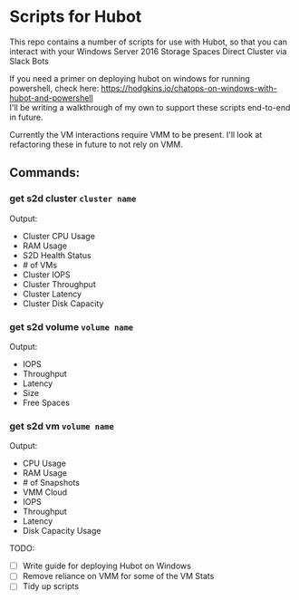 # Scripts for Hubot

This repo contains a number of scripts for use with Hubot, so that you can interact with your Windows Server 2016 Storage Spaces Direct Cluster via Slack Bots

If you need a primer on deploying hubot on windows for running powershell, check here: https://hodgkins.io/chatops-on-windows-with-hubot-and-powershell  
I'll be writing a walkthrough of my own to support these scripts end-to-end in future. 

Currently the VM interactions require VMM to be present. I'll look at refactoring these in future to not rely on VMM.

## Commands:

### get s2d cluster `cluster name`
Output:
* Cluster CPU Usage
* RAM Usage
* S2D Health Status
* \# of VMs
* Cluster IOPS
* Cluster Throughput
* Cluster Latency
* Cluster Disk Capacity

### get s2d volume `volume name`
Output:
* IOPS
* Throughput
* Latency
* Size
* Free Spaces

### get s2d vm `volume name`
Output:
* CPU Usage
* RAM Usage
* \# of Snapshots
* VMM Cloud
* IOPS
* Throughput
* Latency
* Disk Capacity Usage


TODO:
* [ ] Write guide for deploying Hubot on Windows
* [ ] Remove reliance on VMM for some of the VM Stats
* [ ] Tidy up scripts